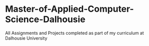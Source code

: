 # Master-of-Applied-Computer-Science-Dalhousie
All Assignments and Projects completed as part of my curriculum at Dalhousie University
